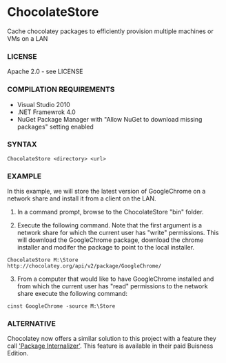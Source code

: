 ChocolateStore
==============
Cache chocolatey packages to efficiently provision multiple machines or VMs on a LAN

### LICENSE
Apache 2.0 - see LICENSE

### COMPILATION REQUIREMENTS
* Visual Studio 2010
* .NET Framewrok 4.0
* NuGet Package Manager with "Allow NuGet to download missing packages" setting enabled

### SYNTAX
`ChocolateStore <directory> <url>`

### EXAMPLE
In this example, we will store the latest version of GoogleChrome on a network share and install it from a client on the LAN.

1) In a command prompt, browse to the ChocolateStore "bin" folder.

2) Execute the following command. Note that the first argument is a network share for which the current user has "write" permissions. This will download the GoogleChrome package, download the chrome installer and modifer the package to point to the local installer.

`ChocolateStore M:\Store http://chocolatey.org/api/v2/package/GoogleChrome/`

3) From a computer that would like to have GoogleChrome installed and from which the current user has "read" permissions to the network share execute the following command:

`cinst GoogleChrome -source M:\Store`

### ALTERNATIVE
Chocolatey now offers a similar solution to this project with a feature they call ['Package Internalizer'](https://chocolatey.org/docs/features-automatically-recompile-packages). This feature is available in their paid Buisness Edition.
